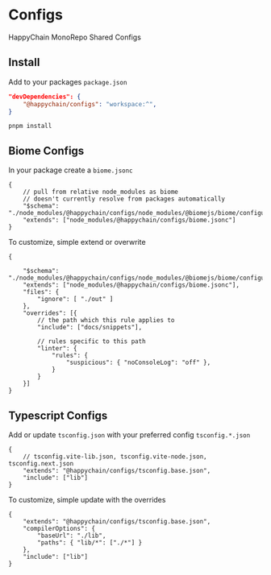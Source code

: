 # Configs

HappyChain MonoRepo Shared Configs

## Install

Add to your packages `package.json`

```json
"devDependencies": {
    "@happychain/configs": "workspace:^",
}
```

```bashsh
pnpm install
```

## Biome Configs
In your package create a `biome.jsonc`
```jsonc
{
	// pull from relative node_modules as biome 
	// doesn't currently resolve from packages automatically
    "$schema": "./node_modules/@happychain/configs/node_modules/@biomejs/biome/configuration_schema.json",
    "extends": ["node_modules/@happychain/configs/biome.jsonc"]
}
```

To customize, simple extend or overwrite
```jsonc
{

    "$schema": "./node_modules/@happychain/configs/node_modules/@biomejs/biome/configuration_schema.json",
    "extends": ["node_modules/@happychain/configs/biome.jsonc"],
	"files": {
		"ignore": [ "./out" ]
	},
	"overrides": [{
		// the path which this rule applies to
		"include": ["docs/snippets"],

		// rules specific to this path
		"linter": {
			"rules": {
				"suspicious": { "noConsoleLog": "off" },
			}
		}
	}]
}
```

## Typescript Configs

Add or update `tsconfig.json` with your preferred config `tsconfig.*.json`

```jsonc
{
	// tsconfig.vite-lib.json, tsconfig.vite-node.json, tsconfig.next.json
	"extends": "@happychain/configs/tsconfig.base.json",
	"include": ["lib"]
}
```

To customize, simple update with the overrides
```jsonc
{
	"extends": "@happychain/configs/tsconfig.base.json",
	"compilerOptions": {
		"baseUrl": "./lib",
		"paths": { "lib/*": ["./*"] }
	},
	"include": ["lib"]
}
